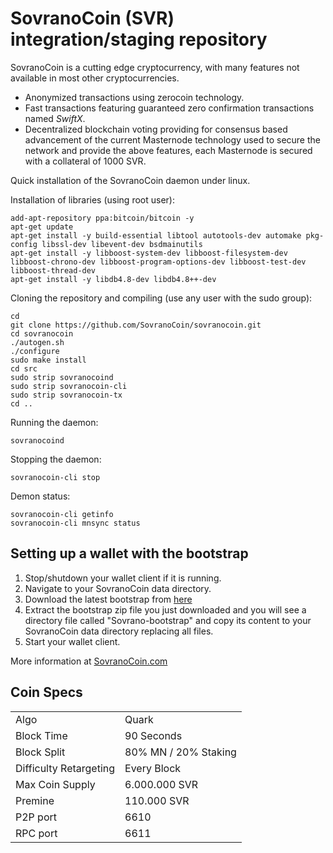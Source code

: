 SovranoCoin (SVR) integration/staging repository
======================================

SovranoCoin is a cutting edge cryptocurrency, with many features not available in most other cryptocurrencies.
- Anonymized transactions using zerocoin technology.
- Fast transactions featuring guaranteed zero confirmation transactions named _SwiftX_.
- Decentralized blockchain voting providing for consensus based advancement of the current Masternode
  technology used to secure the network and provide the above features, each Masternode is secured
  with a collateral of 1000 SVR.


Quick installation of the SovranoCoin daemon under linux.

Installation of libraries (using root user):

    add-apt-repository ppa:bitcoin/bitcoin -y
    apt-get update
    apt-get install -y build-essential libtool autotools-dev automake pkg-config libssl-dev libevent-dev bsdmainutils
    apt-get install -y libboost-system-dev libboost-filesystem-dev libboost-chrono-dev libboost-program-options-dev libboost-test-dev libboost-thread-dev
    apt-get install -y libdb4.8-dev libdb4.8++-dev

Cloning the repository and compiling (use any user with the sudo group):

    cd
    git clone https://github.com/SovranoCoin/sovranocoin.git
    cd sovranocoin
    ./autogen.sh
    ./configure
    sudo make install
    cd src
    sudo strip sovranocoind
    sudo strip sovranocoin-cli
    sudo strip sovranocoin-tx
    cd ..

Running the daemon:

    sovranocoind 

Stopping the daemon:

    sovranocoin-cli stop

Demon status:

    sovranocoin-cli getinfo
    sovranocoin-cli mnsync status



## Setting up a wallet with the bootstrap

1. Stop/shutdown your wallet client if it is running.
2. Navigate to your SovranoCoin data directory.
3. Download the latest bootstrap from [here](https://github.com/SovranoCoin/sovranocoin/releases/download/2.0.0/SVRchain-bootstrap.zip)
4. Extract the bootstrap zip file you just downloaded and you will see a directory file called "Sovrano-bootstrap" and copy its content to your SovranoCoin data directory replacing all files.
5. Start your wallet client.

More information at [SovranoCoin.com](http://www.sovranocoin.com)



## Coin Specs
<table>
<tr><td>Algo</td><td>Quark</td></tr>
<tr><td>Block Time</td><td>90 Seconds</td></tr>
<tr><td>Block Split</td><td>80% MN / 20% Staking</td></tr>
<tr><td>Difficulty Retargeting</td><td>Every Block</td></tr>
<tr><td>Max Coin Supply</td><td>6.000.000 SVR</td></tr>
<tr><td>Premine</td><td>110.000 SVR</td></tr>
<tr><td>P2P port</td><td>6610</td></tr>
<tr><td>RPC port</td><td>6611</td></tr>
</table>
